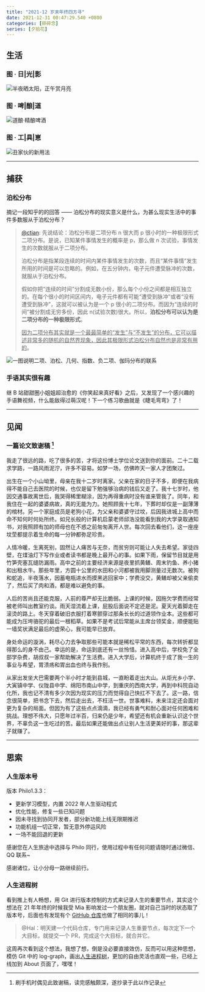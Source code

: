 ```yaml
---
title: "2021-12 岁末年终四方寻"
date: 2021-12-31 00:47:29.540 +0800
categories: [碎碎念]
series: [夕拾花]
---
```


## 生活

### 图 · 日|光|影

![半夜晒太阳，正午赏月亮](https://image.aetherhjf.com/images/20211205_sunshineShadows.jpg "半夜晒太阳，正午赏月亮")

### 图 · 啤|酿|道

![道酿·精酿啤酒](https://image.aetherhjf.com/images/20211208_daoCraftBeer.jpg "道酿·精酿啤酒")

### 图 · 工|具|崽

![丑家伙的新用法](https://image.aetherhjf.com/images/20211209_uglyToy.jpg "丑家伙的新用法")

---

## 捕获

### 泊松分布

摘记一段知乎的的回答 —— 泊松分布的现实意义是什么，为甚么现实生活中的事件多数服从于泊松分布？

> [@ctian](https://www.zhihu.com/question/26441147/answer/82350992?utm_source=ZHShareTargetIDMore&utm_medium=social&utm_oi=28246775169024): 先说结论：泊松分布是二项分布 n 很大而 p 很小时的一种极限形式二项分布。是说，已知某件事情发生的概率是 p，那么做 n 次试验，事情发生的次数就服从于二项分布。
>
> 泊松分布是指某段连续的时间内某件事情发生的次数，而且“某件事情”发生所用的时间是可以忽略的。例如，在五分钟内，电子元件遭受脉冲的次数，就服从于泊松分布。
>
> 假如你把“连续的时间”分割成无数小份，那么每个小份之间都是相互独立的。在每个很小的时间区间内，电子元件都有可能“遭受到脉冲”或者“没有遭受到脉冲”，这就可以被认为是一个 p 很小的二项分布。而因为“连续的时间”被分割成无穷多份，因此 n(试验次数)很大。所以，**泊松分布可以认为是二项分布的一种极限形式**。
>
> <u>因为二项分布其实就是一个最最简单的“发生”与“不发生”的分布，它可以描述非常多的随机的自然界现象，因此其极限形式泊松分布自然也是非常有用的</u>。

![](https://image.aetherhjf.com/images/20211210_binomialDistribution.png "一图说明二项、泊松、几何、指数、负二项、伽玛分布的联系")

### 手语其实很有趣

继 B 站甜甜圈小姐姐超治愈的《你笑起来真好看》之后，又发现了一个感兴趣的手语舞视频，什么能敌得过萌汉呢！下一个练习歌曲就是《睫毛弯弯》了！

---

## 见闻

### 一篇论文致谢稿 [^1]

我走了很远的路，吃了很多的苦，才将这份博士学位论文送到你的面前。二十二载求学路，一路风雨泥泞，许多不容易。如梦一场，仿佛昨天一家人才团聚过。

出生在一个小山坳里，母亲在我十二岁时离家。父亲在家的日子不多，即便在我病得不能自己去医院的时候，也仅是留下勉强够治病的钱后又走了。我十七岁时，他因交通事故离世后，我哭得稀里糊涂，因为再得重病时没有谁来管我了。同年，和我住在一起的婆婆病故，真的无能为力。她照顾我十七年，下葬时却仅是一副薄薄的棺材。另一个家庭成员是老狗小花，为父亲和婆婆守过坟，后因我进城上高中而命不知何时何处所终。如兄长般的计算机启蒙老师邱浩没能看到我的大学录取通知书，对我照顾有加的师母也在不惑之前匆匆离开人世。每次回去看他们，这一座座坟茔都提示着生命的每一分钟都弥足珍贵。

人情冷暖，生离死别，固然让人痛苦与无奈，而贫穷则可能让人失去希望。家徒四壁，在煤油灯下写作业或者读书都是晚上最开心的事。如果下雨，保留节目就是用竹笋壳塞瓦缝防漏雨。高中之前的主要经济来源是夜里抓黄鳝、周末钓鱼、养小猪和出租水牛。那些年里，方圆十公里的水田和小河都被我用脚测量过无数次。被狗和蛇追，半夜落水，因蓄电瓶进水而摸黑逃回家中；学费没交，黄鳝却被父亲偷卖了，然后买了肉和酒，都是难以避免的事。

人后的苦尚且还能克服，人前的尊严却无比脆弱。上课的时候，因拖欠学费而经常被老师叫出教室约谈。雨天湿流着上课，屁股后面说不定还是泥。夏天光着脚走在滚烫的路上。冬天穿着破旧衣服打着寒颤穿过那条长长的过道领作业本。这些都可能成为压垮骆驼的最后一根稻草。如果不是考试后常能从主席台领奖金，顺便能贴一墙奖状满足最后的虚荣心，我可能早已放弃。

身处命运的漩涡，耗尽心力去争取那些可能本就是稀松平常的东西，每次转折都显得那么的身不由己。幸运的是，命运到底还有一丝怜惜。进入高中后，学校免了全部学杂费，胡叔叔一家帮助解决了生活费。进入大学后，计算机终于成了我一生的事业与希望，胃溃疡和胃出血也终与我作别。

从家出发坐大巴需要两个半小时才能到县城，一直盼着走出大山。从炬光乡小学、大寅镇中学、仪陇县中学、绵阳市南山中学，到重庆的西南大学，再到中科院自动化所，我也记不清有多少次因为现实的压力而觉得自己快扛不下去了。这一路，信念很简单，把书念下去，然后走出去，不枉活一世。世事难料，未来注定还会面对更为复杂的局面。但因为有了这些点点滴滴，我已经有勇气和耐心面对任何困难和挑战。理想不伟大，只愿年过半百，归来仍是少年，希望还有机会重新认识这个世界，不辜负这一生吃过的苦。最后如果还能做出点让别人生活更美好的事，那这辈子就赚了。

[^1]: 刷手机时偶见此致谢稿，读完感触颇深，遂抄录于此以作记录

---

## 思索

### 人生版本号

版本 Philo1.3.3：

- 更新学习模型，内置 2022 年人生驱动程式
- 优化性能，修复一些已知问题
- 因未寻找到协同开发者，部分新功能上线无限期推迟
- 功能机组一切正常，暂无意外停运风险
- 一场不能回退的更新

感谢您在人生旅途中选择与 Philo 同行，使用过程中有任何问题请随时通过微信、QQ 联系~

感谢诸位，让小分母一路继续前行。

### 人生进程树

看到推上有人畅想，用 Git 进行版本控制的方式来记录人生的重要节点，其实这个想法在 21 年年终的时候我受 Mia 影响发过一个朋友圈，就对自己当时的状态取了版本号，后面也有发现有个 [GitHub 仓库](https://github.com/ByronHsu/life-commit)也做了相同的事儿！

> @Hal：明天建一个代码仓库，专门用来记录人生重要节点，每次定下一个大目标，就提交一个 PR，完成这个大目标，就合并它。

这周再次看到这个想法，我想了想，倒是没必要直接效仿，反而可以用这种思想，模仿 Git 中的 log-graph，画出[人生进程树](../../../pages/about/#%E4我的人生版本号)，更加的自由灵活也直观一些，已经上线加到 About 页面了，嘿嘿！
